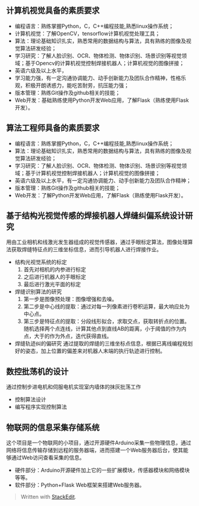 ## 计算机视觉具备的素质要求
- 编程语言：熟练掌握Python，C，C++编程技能,熟悉linux操作系统；
- 计算机视觉：了解OpenCV，tensorflow计算机视觉处理工具；
- 算法：理论基础知识扎实，熟悉常用的数据结构与算法，具有熟练的图像及视觉算法研发经验；
- 学习研究：了解人脸识别、OCR、物体检测、物体识别、场景识别等视觉领域；基于Opencv的计算机视觉控制焊接机器人；计算机视觉的图像拼接；
- 英语六级及以上水平，
- 学习能力强，有一定沟通协调能力、动手创新能力及团队合作精神，性格乐观，积极开朗诱惑力，能吃苦耐劳，抗压能力强；
- 版本管理：熟练Git操作及github相关的技能；
- Web开发：基础熟练使用Python开发Web应用，了解Flask（熟练使用Flask开发）。
## 算法工程师具备的素质要求
- 编程语言：熟练掌握Python，C，C++编程技能,熟悉linux操作系统；
- 算法：理论基础知识扎实，熟悉常用的数据结构与算法，具有熟练的图像及视觉算法研发经验；
- 学习研究：了解人脸识别、OCR、物体检测、物体识别、场景识别等视觉领域；基于计算机视觉控制焊接机器人；计算机视觉的图像拼接；
- 英语六级及以上水平，有一定沟通协调能力、动手创新能力及团队合作精神；
- 版本管理：熟练Git操作及github相关的技能；
- Web开发：了解Python开发Web应用，了解Flask（熟练使用Flask开发）。
## 基于结构光视觉传感的焊接机器人焊缝纠偏系统设计研究
用由工业相机和线激光发生器组成的视觉传感器，通过手眼标定算法，图像处理算法获取焊缝特征点的三维坐标信息，进而引导机器人进行焊接作业。
- 结构光视觉系统的标定
	1. 首先对相机的内参进行标定
	2. 之后进行机器人的手眼标定
	3. 最后进行激光平面的标定
- 焊缝识别算法的研究
	1. 第一步是图像预处理：图像增强和去噪。
	2. 第二步是中心线的提取：通过对每一列像素进行卷积运算，最大响应处为中心点。
	3. 第三步是特征点的提取：分段线形拟合，求取交点，获取转折点的位置。
	随机选择两个点连线，计算其他点到直线AB的距离，小于阈值的作为内点，大于的作为外点，迭代获得直线。
- 焊缝轨迹纠的偏研究
通过提取的焊缝的三维坐标点信息，根据已离线编程规划好的姿态，加上位置的偏差来对机器人末端的执行轨迹进行控制。
## 数控批荡机的设计
通过控制步进电机和伺服电机实现室内墙体的抹灰批荡工作
- 控制算法设计
- 编写程序实现控制算法
## 物联网的信息采集存储系统
这个项目是一个物联网的小项目，通过开源硬件Arduino采集一些物理信息，通过网络将信息传输存储到远程的服务器端，进而搭建一个Web服务器后台，使其能够通过Web访问查看采集的信息。
 - 硬件部分：Arduino开源硬件加上它的一些扩展模块，传感器模块和网络模块等等。
 - 软件部分：Python+Flask Web框架来搭建Web服务器。


> Written with [StackEdit](https://stackedit.io/).
<!--stackedit_data:
eyJoaXN0b3J5IjpbLTkwMTUwMDE2MSwtMTY0MzQ4MjgzLDEwND
gxNDgwMDYsMTM2NTAyMTc1MCwxNTMxNTA0Mzg5LC0xNzA3NDY2
NzQwLC0xNjc1OTAxNDAzLDE4OTY5MDg1ODMsLTE2OTM5OTg2ND
AsMTU3OTcwOTIyXX0=
-->
